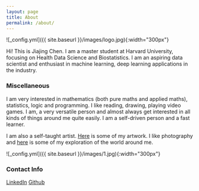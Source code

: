 ```yaml
---
layout: page
title: About
permalink: /about/
---
```


![_config.yml]({{ site.baseurl }}/images/logo.jpg){:width="300px"}

Hi! This is Jiajing Chen. I am a master student at Harvard University, focusing on Health Data Science and Biostatistics. I am an aspiring data scientist and enthusiast in machine learning, deep learning applications in the industry.


### Miscellaneous

I am very interested in mathematics (both pure maths and applied maths), statistics, logic and programming. I like reading, drawing, playing video games. I am, a very versatile person and almost always get interested in all kinds of things around me quite easily. I am a self-driven person and a fast learner.

I am also a self-taught artist. [Here](https://jiajingchen.github.io/arts/) is some of my artwork. I like photography and [here](https://jiajingchen.github.io/photos/) is some of my exploration of the world around me.

![_config.yml]({{ site.baseurl }}/images/1.jpg){:width="300px"}


### Contact Info
[LinkedIn](https://www.linkedin.com/in/jiajingchen)
[Github](https://github.com/jiajingchen)